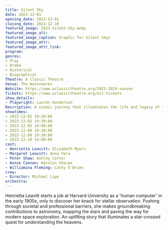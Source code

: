```yaml
---
title: Silent Sky
date: 2023-12-01
opening_date: 2023-12-01
closing_date: 2023-12-10
featured_image: 2023-Silent-Sky.webp
featured_image_alt: 
featured_image_caption: Graphic for Silent Skys
featured_image_attr: 
featured_image_attr_link: 
program:
genres: 
- Play
- Drama
- Historical
- Biographical
Theatre: A Classic Theatre
Venue: The Waterworks
Website: https://www.aclassictheatre.org/2023-2024-season
Tickets: https://www.aclassictheatre.org/act-tickets
show_details: 
- Playwright: Lauren Gunderson
Description: A cosmic journey that illuminates the life and legacy of trailblazing astronomer Henrietta Leavitt.
showtimes:
- 2023-12-01 19:30:00
- 2023-12-02 19:30:00
- 2023-12-03 14:00:00
- 2023-12-08 19:30:00
- 2023-12-09 19:30:00
- 2023-12-10 14:00:00
cast:
- Henrietta Leavitt: Elizabeth Myers
- Margaret Leavitt: Anna Vera
- Peter Shaw: Ashley Carter
- Annie Cannon: Harolyn Sharpe
- Williamina Fleming: Cathy O'Brien
crew:
- Director: Michael Lipp
orchestra:
---
```

Henrietta Leavitt starts a job at Harvard University as a 'human computer' in the early 1900s, only to discover her knack for stellar observation. Pushing through societal and professional barriers, she makes groundbreaking contributions to astronomy, mapping the stars and paving the way for modern space exploration. An uplifting story that illuminates a star-crossed quest for understanding the heavens.
